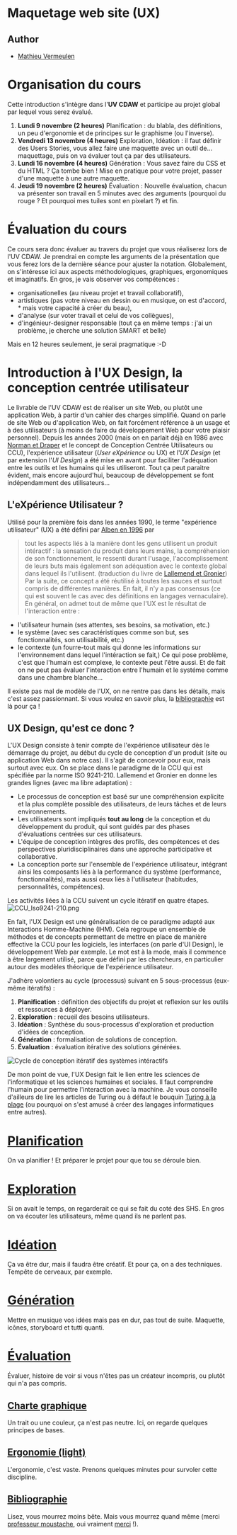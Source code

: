 # Maquetage web site (UX)

## Author
* [Mathieu Vermeulen](https://gvipers.imt-lille-douai.fr/Thieu)

# Organisation du cours
Cette introduction s'intègre dans l'**UV CDAW** et participe au projet global par lequel vous serez évalué.
1. **Lundi 9 novembre (2 heures)** Planification : du blabla, des définitions, un peu d'ergonomie et de principes sur le graphisme (ou l'inverse).
2. **Vendredi 13 novembre (4 heures)** Exploration, Idéation : il faut définir des Users Stories, vous allez faire une maquette avec un outil de... maquettage, puis on va évaluer tout ça par des utilisateurs.
3. **Lundi 16 novembre (4 heures)** Génération : Vous savez faire du CSS et du HTML ? Ça tombe bien ! Mise en pratique pour votre projet, passer d'une maquette à une autre maquette.
4. **Jeudi 19 novembre (2 heures)** Évaluation : Nouvelle évaluation, chacun va présenter son travail en 5 minutes avec des arguments (pourquoi du rouge ? Et pourquoi mes tuiles sont en pixelart ?) et fin.

# Évaluation du cours
Ce cours sera donc évaluer au travers du projet que vous réaliserez lors de l'UV CDAW. Je prendrai en compte les arguments de la présentation que vous ferez lors de la dernière séance pour ajuster la notation. Globalement, on s'intéresse ici aux aspects méthodologiques, graphiques, ergonomiques et imaginatifs. En gros, je vais observer vos compétences : 
* organisationelles (au niveau projet et travail collaboratif), 
* artistiques (pas votre niveau en dessin ou en musique, on est d'accord, * mais votre capacité à créer du beau), 
* d'analyse (sur voter travail et celui de vos collègues),
* d'ingénieur-designer responsable (tout ça en même temps : j'ai un problème, je cherche une solution SMART et belle)

Mais en 12 heures seulement, je serai pragmatique :-D

# Introduction à l'UX Design, la conception centrée utilisateur
Le livrable de l'UV CDAW est de réaliser un site Web, ou plutôt une application Web, à partir d'un cahier des charges simplifié. Quand on parle de site Web ou d'application Web, on fait forcément référence à un usage et à des utilisateurs (à moins de faire du développement Web pour votre plaisir personnel). Depuis les années 2000 (mais on en parlait déjà en 1986 avec [Norman et Draper](https://dl.acm.org/doi/book/10.5555/576915) et le concept de Conception Centrée Utilisateurs ou CCU), l'expérience utilisateur (*User eXpérience* ou UX) et l'*UX Design* (et par extension l'*UI Design*) a été mise en avant pour faciliter l'adéquation entre les outils et les humains qui les utiliseront. Tout ça peut paraitre évident, mais encore aujourd'hui, beaucoup de développement se font indépendamment des utilisateurs...

## L'eXpérience Utilisateur ?
Utilisé pour la première fois dans les années 1990, le terme "expérience utilisateur" (UX) a été défini par [Alben en 1996](https://dl.acm.org/doi/pdf/10.1145/235008.235010?casa_token=r4PsECmEGS8AAAAA:zZuL0kxKesVwqE-beAa7oKDI7RCWPhlvSbKg8C5aSfmU7bn65QlmVj7a8aKMqBkVxK42QiwlvVrbFg) par 
> tout les aspects liés à la manière dont les gens utilisent un produit intéractif : la sensation du produit dans leurs mains, la compréhension de son fonctionnement, le ressenti durant l'usage, l'accomplissement de leurs buts mais également son adéquation avec le contexte global dans lequel ils l'utilisent. (traduction du livre de [Lallemend et Gronier](bibliographie.md))
Par la suite, ce concept a été réutilisé à toutes les sauces et surtout compris de différentes manières. En fait, il n'y a pas consensus (ce qui est souvent le cas avec des définitions en langages vernaculaire). En général, on admet tout de même que l'UX est le résultat de l'interaction entre :
* l'utilisateur humain (ses attentes, ses besoins, sa motivation, etc.)
* le système (avec ses caractéristiques comme son but, ses fonctionnalités, son utilisabilité, etc.)
* le contexte (un fourre-tout mais qui donne les informations sur l'environnement dans lequel l'intéraction se fait,)
Ce qui pose problème, c'est que l'humain est complexe, le contexte peut l'être aussi. Et de fait on ne peut pas évaluer l'interaction entre l'humain et le systéme comme dans une chambre blanche...

Il existe pas mal de modèle de l'UX, on ne rentre pas dans les détails, mais c'est assez passionnant. Si vous voulez en savoir plus, la [bibliographie](bibliographie.md) est là pour ça !

## UX Design, qu'est ce donc ?
L'UX Design consiste à tenir compte de l'expérience utilisateur dès le démarrage du projet, au début du cycle de conception d'un produit (site ou application Web dans notre cas). Il s'agit de concevoir pour eux, mais surtout avec eux. On se place dans le paradigme de la CCU qui est spécifiée par la norme ISO 9241-210. Lallemend et Gronier en donne les grandes lignes (avec ma libre adaptation) :
* Le processus de conception est basé sur une compréhension explicite et la plus complète possible des utilisateurs, de leurs tâches et de leurs environnements.
* Les utilisateurs sont impliqués **tout au long** de la conception et du développement du produit, qui sont guidés par des phases d'évaluations centrées sur ces utilisateurs.
* L'équipe de conception intègres des profils, des compétences et des perspectives pluridisciplinaires dans une approche participative et collaborative.
* La conception porte sur l'ensemble de l'expérience utilisateur, intégrant ainsi les composants liés à la performance du système (performance, fonctionnalités), mais aussi ceux liés à l'utilisateur (habitudes, personnalités, compétences).

Les activités liées à la CCU suivent un cycle itératif en quatre étapes.
![CCU_Iso9241-210.png](resources/CCU_Iso9241-210.png)

En fait, l'UX Design est une généralisation de ce paradigme adapté aux Interactions Homme-Machine (IHM). Cela regroupe un ensemble de méthodes et de concepts permettant de mettre en place de manière effective la CCU pour les logiciels, les interfaces (on parle d'UI Design), le développement Web par exemple. Le mot est à la mode, mais il commence à être largement utilisé, parce que défini par les chercheurs, en particulier autour des modèles théorique de l'expérience utilisateur.

J'adhère volontiers au cycle (processus) suivant en 5 sous-processus (eux-même itératifs) :
1. **Planification** : définition des objectifs du projet et reflexion sur les outils et ressources à déployer.
2. **Exploration** : recueil des besoins utilisateurs.
3. **Idéation** : Synthèse du sous-processus d'exploration et production d'idées de conception.
4. **Génération** : formalisation de solutions de conception.
5. **Évaluation** : évaluation itérative des solutions générées.

![Cycle de conception itératif des systèmes intéractifs](resources/cycle_UX_lallemand_gronier_2018.png)

De mon point de vue, l'UX Design fait le lien entre les sciences de l'informatique et les sciences humaines et sociales. Il faut comprendre l'humain pour permettre l'interaction avec la machine. Je vous conseille d'ailleurs de lire les articles de Turing ou à défaut le bouquin [Turing à la plage](https://www.dunod.com/sciences-techniques/turing-plage-intelligence-artificielle-dans-un-transat) (ou pourquoi on s'est amusé à créer des langages informatiques entre autres).

# [Planification](planification.md) 
On va planifier ! Et préparer le projet pour que tou se déroule bien.

# [Exploration](exploration.md)
Si on avait le temps, on regarderait ce qui se fait du coté des SHS. En gros on va écouter les utilisateurs, même quand ils ne parlent pas.

# [Idéation](ideation.md)
Ça va être dur, mais il faudra être créatif. Et pour ça, on a des techniques. Tempête de cerveaux, par exemple.

# [Génération](generation.md)
Mettre en musique vos idées mais pas en dur, pas tout de suite. Maquette, icônes, storyboard et tutti quanti.

# [Évaluation](evaluation.md)
Évaluer, histoire de voir si vous n'êtes pas un créateur incompris, ou plutôt qui n'a pas compris.

## [Charte graphique](graphique.md)
Un trait ou une couleur, ça n'est pas neutre. Ici, on regarde quelques principes de bases.

## [Ergonomie (light)](ergonomie.md)
L'ergonomie, c'est vaste. Prenons quelques minutes pour survoler cette discipline.

## [Bibliographie](bibliographie.md)
Lisez, vous mourrez moins bête. Mais vous mourrez quand même (merci [professeur moustache](http://tumourrasmoinsbete.blogspot.com/), oui vraiment [merci](https://www.arte.tv/fr/videos/RC-014384/tu-mourras-moins-bete/) !).
